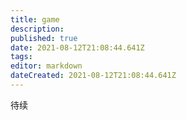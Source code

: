 ```yaml
---
title: game
description: 
published: true
date: 2021-08-12T21:08:44.641Z
tags:
editor: markdown
dateCreated: 2021-08-12T21:08:44.641Z
---
```


待续


